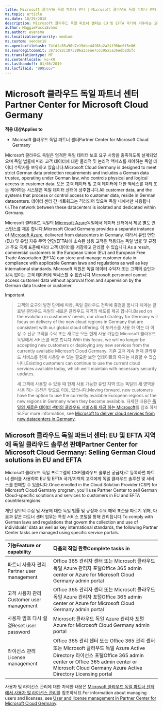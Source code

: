 ```yaml
---
title: Microsoft 클라우드 독일 파트너 센터 | Microsoft 클라우드 독일 파트너 센터
ms.topic: article
ms.date: 10/29/2018
description: Microsoft 클라우드 독일 파트너 센터는 EU 및 EFTA 국가에 거주하는 고객에게 Microsoft 클라우드 솔루션을 제공하려는 Microsoft 파트너를 위한 비즈니스 포털입니다.
author: MaggiePucciEvans
ms.author: evansma
ms.localizationpriority: medium
ms.custom: seodec18
ms.openlocfilehash: 74fdfa55a90b7e19dbe44f68a2a24f96be0f5e86
ms.sourcegitcommit: 3871c82c1075206a33eae7cd395a5a36edb2d1fc
ms.translationtype: MT
ms.contentlocale: ko-KR
ms.lasthandoff: 01/08/2019
ms.locfileid: "8995657"
---
```

# <a name="partner-center-for-microsoft-cloud-germany"></a><span data-ttu-id="2bfaf-103">Microsoft 클라우드 독일 파트너 센터</span><span class="sxs-lookup"><span data-stu-id="2bfaf-103">Partner Center for Microsoft Cloud Germany</span></span>

**<span data-ttu-id="2bfaf-104">적용 대상</span><span class="sxs-lookup"><span data-stu-id="2bfaf-104">Applies to</span></span>**

-  <span data-ttu-id="2bfaf-105">Microsoft 클라우드 독일 파트너 센터</span><span class="sxs-lookup"><span data-stu-id="2bfaf-105">Partner Center for Microsoft Cloud Germany</span></span>

<span data-ttu-id="2bfaf-106">Microsoft 클라우드 독일은 엄격한 독일 데이터 보호 요구 사항을 충족하도록 설계되었으며 독일 법률에 따라 고객 데이터에 대한 물리적 및 논리적 액세스를 제어하는 독일 데이터 수탁자를 보유하고 있습니다.</span><span class="sxs-lookup"><span data-stu-id="2bfaf-106">Microsoft Cloud Germany is designed to meet strict German data protection requirements and includes a German data trustee, operating under German law, who controls physical and logical access to customer data.</span></span> <span data-ttu-id="2bfaf-107">모든 고객 데이터 및 고객 데이터에 대한 액세스를 처리 또는 제어하는 시스템은 독일 데이터 센터에 상주합니다.</span><span class="sxs-lookup"><span data-stu-id="2bfaf-107">All customer data, and the systems that process or control access to customer data, reside in German datacenters.</span></span> <span data-ttu-id="2bfaf-108">데이터 센터 간 네트워크는 격리되어 있으며 독일 내에서만 사용됩니다.</span><span class="sxs-lookup"><span data-stu-id="2bfaf-108">The network between these datacenters is isolated and dedicated within Germany.</span></span>

<span data-ttu-id="2bfaf-109">Microsoft 클라우드 독일의 [Microsoft Azure](https://go.microsoft.com/fwlink/?linkid=847992)독일에서 데이터 센터에서 제공 별도 인스턴스를 제공 합니다.</span><span class="sxs-lookup"><span data-stu-id="2bfaf-109">Microsoft Cloud Germany provides a separate instance of [Microsoft Azure](https://go.microsoft.com/fwlink/?linkid=847992), delivered from datacenters in Germany.</span></span> <span data-ttu-id="2bfaf-110">따라서 유럽 연합(EU) 및 유럽 자유 무역 연합(EFTA)에 소속된 상용 고객은 적용되는 독일 법률 및 규정과 주요 국제 표준에 따라 고객 데이터를 저장하고 관리할 수 있습니다.</span><span class="sxs-lookup"><span data-stu-id="2bfaf-110">As a result, commercial customers in the European Union (EU) and European Free Trade Association (EFTA) can store and manage customer data in compliance with applicable German laws and regulations as well as key international standards.</span></span> <span data-ttu-id="2bfaf-111">Microsoft 직원은 독일 데이터 수탁자 또는 고객의 승인과 감독 없이는 고객 데이터에 액세스할 수 없습니다.</span><span class="sxs-lookup"><span data-stu-id="2bfaf-111">Microsoft personnel cannot access customer data without approval from and supervision by the German data trustee or customer.</span></span>

> [!IMPORTANT]

> <span data-ttu-id="2bfaf-112">고객의 요구의 발전 단계에 따라, 독일 클라우드 전략에 중점을 둡니다 체계는 글로벌 클라우드 독일의 새로운 클라우드 지역의 배포를 제공 합니다.</span><span class="sxs-lookup"><span data-stu-id="2bfaf-112">Based on the evolution in customers’ needs, our cloud strategy for Germany will focus on delivery of the new cloud regions in Germany that are consistent with our global cloud offering.</span></span> <span data-ttu-id="2bfaf-113">이 포커스를 사용 하 여는 더 이상 수 신규 고객을 수락 또는 새로운 모든 현재 사용 가능한 Microsoft 클라우드 독일에서 서비스를 배포 합니다.</span><span class="sxs-lookup"><span data-stu-id="2bfaf-113">With this focus, we will no longer be accepting new customers or deploying any new services from the currently available Microsoft Cloud Germany.</span></span> <span data-ttu-id="2bfaf-114">기존 고객 계속 현재 클라우드 서비스를 현재 사용할 수 있는 필요한 보안 업데이트와 유지는 사용할 수 있습니다.</span><span class="sxs-lookup"><span data-stu-id="2bfaf-114">Existing customers can continue to use the current cloud services available today, which we’ll maintain with necessary security updates.</span></span> 
> 
> <span data-ttu-id="2bfaf-115">새 고객에 사용할 수 있을 때 현재 사용 가능한 유럽 지역 또는 독일의 새 영역을 사용 하는 옵션은 앞으로 이동, 있습니다.</span><span class="sxs-lookup"><span data-stu-id="2bfaf-115">Moving forward, new customers have the option to use the currently available European regions or the new regions in Germany when they become available.</span></span> <span data-ttu-id="2bfaf-116">자세한 내용은 [독일의 새로운 데이터 센터의 클라우드 서비스를 제공 하는 Microsoft](https://news.microsoft.com/europe/2018/08/31/microsoft-to-deliver-cloud-services-from-new-datacentres-in-germany-in-2019-to-meet-evolving-customer-needs/)를 참조 하세요.</span><span class="sxs-lookup"><span data-stu-id="2bfaf-116">For more information, see [Microsoft to deliver cloud services from new datacenters in Germany](https://news.microsoft.com/europe/2018/08/31/microsoft-to-deliver-cloud-services-from-new-datacentres-in-germany-in-2019-to-meet-evolving-customer-needs/).</span></span> 


## <a name="partner-center-for-microsoft-cloud-germany-selling-german-cloud-solutions-in-eu-and-efta"></a><span data-ttu-id="2bfaf-117">Microsoft 클라우드 독일 파트너 센터: EU 및 EFTA 지역에 독일 클라우드 솔루션 판매</span><span class="sxs-lookup"><span data-stu-id="2bfaf-117">Partner Center for Microsoft Cloud Germany: Selling German Cloud solutions in EU and EFTA</span></span>

<span data-ttu-id="2bfaf-118">Microsoft 클라우드 독일 프로그램의 CSP(클라우드 솔루션 공급자)로 등록하면 파트너 센터를 사용하여 EU 및 EFTA 국가/지역의 고객에게 독일 클라우드 솔루션 및 서비스를 판매할 수 있습니다.</span><span class="sxs-lookup"><span data-stu-id="2bfaf-118">Once enrolled in the Cloud Solution Provider (CSP) for Microsoft Cloud Germany program, you'll use Partner Center to sell German Cloud-specific solutions and services to customers in EU and EFTA countries/regions.</span></span> 

<span data-ttu-id="2bfaf-119">개인 정보의 수집 및 사용에 대한 독일 법률 및 규정과 주요 해외 표준을 따르기 위해, 다음과 같은 파트너 센터 업무는 특정 서비스 포털을 통해 관리됩니다.</span><span class="sxs-lookup"><span data-stu-id="2bfaf-119">To comply with German laws and regulations that govern the collection and use of individuals' data as well as key international standards, the following Partner Center tasks are managed using specific service portals.</span></span> 

<span data-ttu-id="2bfaf-120">기능</span><span class="sxs-lookup"><span data-stu-id="2bfaf-120">Feature or capability</span></span> | <span data-ttu-id="2bfaf-121">다음의 작업 완료</span><span class="sxs-lookup"><span data-stu-id="2bfaf-121">Complete tasks in</span></span>
:--- | :---
<span data-ttu-id="2bfaf-122">파트너 사용자 관리</span><span class="sxs-lookup"><span data-stu-id="2bfaf-122">Partner user management</span></span> | <span data-ttu-id="2bfaf-123">Office 365 관리자 센터 또는 Microsoft 클라우드 독일 Azure 관리자 포털</span><span class="sxs-lookup"><span data-stu-id="2bfaf-123">Office 365 admin center or Azure for Microsoft Cloud Germany admin portal</span></span>
<span data-ttu-id="2bfaf-124">고객 사용자 관리</span><span class="sxs-lookup"><span data-stu-id="2bfaf-124">Customer user management</span></span> | <span data-ttu-id="2bfaf-125">Office 365 관리자 센터 또는 Microsoft 클라우드 독일 Azure 관리자 포털</span><span class="sxs-lookup"><span data-stu-id="2bfaf-125">Office 365 admin center or Azure for Microsoft Cloud Germany admin portal</span></span>
<span data-ttu-id="2bfaf-126">사용자 암호 다시 설정</span><span class="sxs-lookup"><span data-stu-id="2bfaf-126">Reset user password</span></span> | <span data-ttu-id="2bfaf-127">Microsoft 클라우드 독일 Azure 관리자 포털</span><span class="sxs-lookup"><span data-stu-id="2bfaf-127">Azure for Microsoft Cloud Germany admin portal</span></span>
<span data-ttu-id="2bfaf-128">라이선스 관리</span><span class="sxs-lookup"><span data-stu-id="2bfaf-128">License management</span></span> | <span data-ttu-id="2bfaf-129">Office 365 관리 센터 또는 Office 365 관리 센터 또는 Microsoft 클라우드 독일 Azure Active Directory 라이선스 포털</span><span class="sxs-lookup"><span data-stu-id="2bfaf-129">Office 365 admin center or Office 365 admin center or Microsoft Cloud Germany Azure Active Directory Licensing portal</span></span>


<span data-ttu-id="2bfaf-130">사용자 및 라이선스 관리에 대한 자세한 내용은 [Microsoft 클라우드 독일 파트너 센터에서 사용자 및 라이선스 관리](user-management-in-partner-center-for-microsoft-cloud-germany.md)를 참조하세요.</span><span class="sxs-lookup"><span data-stu-id="2bfaf-130">For information about managing users and licenses, see [User and license management in Partner Center for Microsoft Cloud Germany](user-management-in-partner-center-for-microsoft-cloud-germany.md).</span></span>


